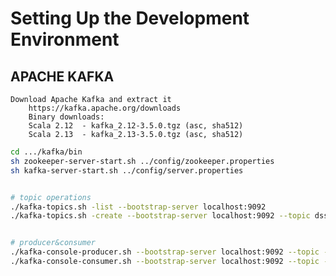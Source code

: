 # Setting Up the Development Environment

## APACHE KAFKA

    Download Apache Kafka and extract it
        https://kafka.apache.org/downloads
        Binary downloads:
        Scala 2.12  - kafka_2.12-3.5.0.tgz (asc, sha512)
        Scala 2.13  - kafka_2.13-3.5.0.tgz (asc, sha512)

  ~~~bash
  cd .../kafka/bin
  sh zookeeper-server-start.sh ../config/zookeeper.properties 
  sh kafka-server-start.sh ../config/server.properties
  
  
  # topic operations
  ./kafka-topics.sh -list --bootstrap-server localhost:9092
  ./kafka-topics.sh -create --bootstrap-server localhost:9092 --topic dss-test-topic1
  
  
  # producer&consumer
  ./kafka-console-producer.sh --bootstrap-server localhost:9092 --topic --topic dss-test-topic1
  ./kafka-console-consumer.sh --bootstrap-server localhost:9092 --topic --topic dss-test-topic1
  ~~~

